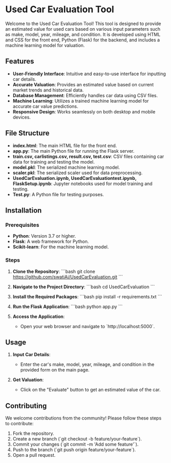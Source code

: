 
# Used Car Evaluation Tool

Welcome to the Used Car Evaluation Tool! This tool is designed to provide an estimated value for used cars based on various input parameters such as make, model, year, mileage, and condition. It is developed using HTML and CSS for the front end, Python (Flask) for the backend, and includes a machine learning model for valuation.

## Features

- **User-Friendly Interface**: Intuitive and easy-to-use interface for inputting car details.
- **Accurate Valuation**: Provides an estimated value based on current market trends and historical data.
- **Database Management**: Efficiently handles car data using CSV files.
- **Machine Learning**: Utilizes a trained machine learning model for accurate car value predictions.
- **Responsive Design**: Works seamlessly on both desktop and mobile devices.

## File Structure

- **index.html**: The main HTML file for the front end.
- **app.py**: The main Python file for running the Flask server.
- **train.csv, carlistings.csv, result.csv, test.csv**: CSV files containing car data for training and testing the model.
- **model.pkl**: The serialized machine learning model.
- **scaler.pkl**: The serialized scaler used for data preprocessing.
- **UsedCarEvaluation.ipynb, UsedCarEvaluationtest.ipynb, FlaskSetup.ipynb**: Jupyter notebooks used for model training and testing.
- **Test.py**: A Python file for testing purposes.

## Installation

### Prerequisites

- **Python**: Version 3.7 or higher.
- **Flask**: A web framework for Python.
- **Scikit-learn**: For the machine learning model.

### Steps

1. **Clone the Repository**:
   \`\`\`bash
   git clone https://github.com/swatiAi/UsedCarEvaluation.git
   \`\`\`

2. **Navigate to the Project Directory**:
   \`\`\`bash
   cd UsedCarEvaluation
   \`\`\`

3. **Install the Required Packages**:
   \`\`\`bash
   pip install -r requirements.txt
   \`\`\`

4. **Run the Flask Application**:
   \`\`\`bash
   python app.py
   \`\`\`

5. **Access the Application**:
   - Open your web browser and navigate to \`http://localhost:5000\`.

## Usage

1. **Input Car Details**:
   - Enter the car's make, model, year, mileage, and condition in the provided form on the main page.

2. **Get Valuation**:
   - Click on the "Evaluate" button to get an estimated value of the car.

## Contributing

We welcome contributions from the community! Please follow these steps to contribute:

1. Fork the repository.
2. Create a new branch (\`git checkout -b feature/your-feature\`).
3. Commit your changes (\`git commit -m 'Add some feature'\`).
4. Push to the branch (\`git push origin feature/your-feature\`).
5. Open a pull request.
